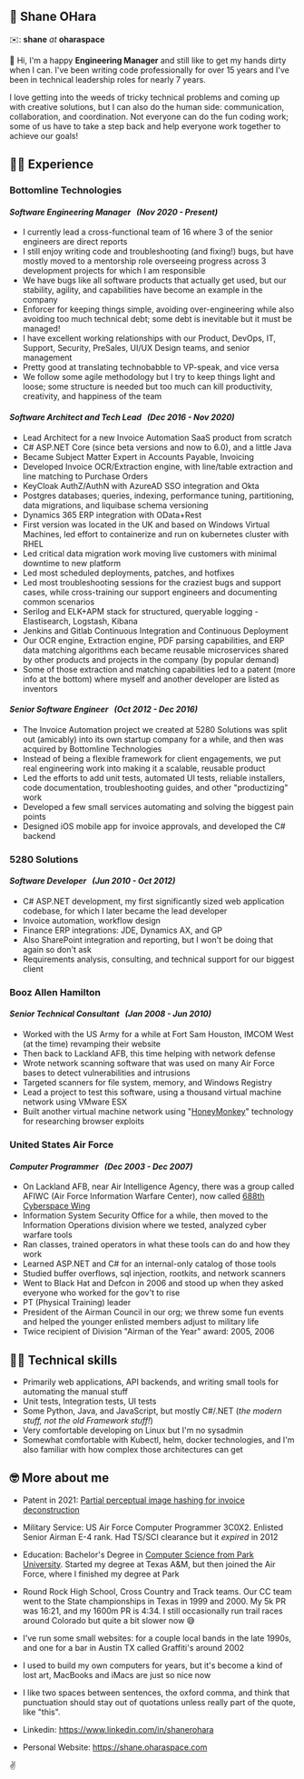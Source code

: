 ## 🧔‍ Shane OHara    
✉️: **shane** _at_ **oharaspace**

👋 Hi, I'm a happy **Engineering Manager** and still like to get my hands dirty when I can.  I've been writing code professionally for over 15 years and I've been in technical leadership roles for nearly 7 years.

I love getting into the weeds of tricky technical problems and coming up with creative solutions, but I can also do the human side: communication, collaboration, and coordination.  Not everyone can do the fun coding work; some of us have to take a step back and help everyone work together to achieve our goals!

## 👨‍💻 Experience
### Bottomline Technologies 
#### _Software Engineering Manager &nbsp; (Nov 2020 - Present)_
* I currently lead a cross-functional team of 16 where 3 of the senior engineers are direct reports
* I still enjoy writing code and troubleshooting (and fixing!) bugs, but have mostly moved to a mentorship role overseeing progress across 3 development projects for which I am responsible
* We have bugs like all software products that actually get used, but our stability, agility, and capabilities have become an example in the company
* Enforcer for keeping things simple, avoiding over-engineering while also avoiding too much technical debt; some debt is inevitable but it must be managed!
* I have excellent working relationships with our Product, DevOps, IT, Support, Security, PreSales, UI/UX Design teams, and senior management
* Pretty good at translating technobabble to VP-speak, and vice versa
* We follow some agile methodology but I try to keep things light and loose; some structure is needed but too much can kill productivity, creativity, and happiness of the team

#### _Software Architect and Tech Lead &nbsp; (Dec 2016 - Nov 2020)_
* Lead Architect for a new Invoice Automation SaaS product from scratch
* C# ASP.NET Core (since beta versions and now to 6.0), and a little Java
* Became Subject Matter Expert in Accounts Payable, Invoicing
* Developed Invoice OCR/Extraction engine, with line/table extraction and line matching to Purchase Orders
* KeyCloak AuthZ/AuthN with AzureAD SSO integration and Okta
* Postgres databases; queries, indexing, performance tuning, partitioning, data migrations, and liquibase schema versioning
* Dynamics 365 ERP integration with OData+Rest
* First version was located in the UK and based on Windows Virtual Machines, led effort to containerize and run on kubernetes cluster with RHEL
* Led critical data migration work moving live customers with minimal downtime to new platform
* Led most scheduled deployments, patches, and hotfixes
* Led most troubleshooting sessions for the craziest bugs and support cases, while cross-training our support engineers and documenting common scenarios
* Serilog and ELK+APM stack for structured, queryable logging - Elastisearch, Logstash, Kibana
* Jenkins and Gitlab Continuous Integration and Continuous Deployment
* Our OCR engine, Extraction engine, PDF parsing capabilities, and ERP data matching algorithms each became reusable microservices shared by other products and projects in the company (by popular demand)
* Some of those extraction and matching capabilities led to a patent (more info at the bottom) where myself and another developer are listed as inventors

#### _Senior Software Engineer &nbsp; (Oct 2012 - Dec 2016)_
* The Invoice Automation project we created at 5280 Solutions was split out (amicably) into its own startup company for a while, and then was acquired by Bottomline Technologies
* Instead of being a flexible framework for client engagements, we put real engineering work into making it a scalable, reusable product
* Led the efforts to add unit tests, automated UI tests, reliable installers, code documentation, troubleshooting guides, and other "productizing" work
* Developed a few small services automating and solving the biggest pain points
* Designed iOS mobile app for invoice approvals, and developed the C# backend

### 5280 Solutions
#### _Software Developer &nbsp; (Jun 2010 - Oct 2012)_
* C# ASP.NET development, my first significantly sized web application codebase, for which I later became the lead developer
* Invoice automation, workflow design
* Finance ERP integrations: JDE, Dynamics AX, and GP
* Also SharePoint integration and reporting, but I won't be doing that again so don't ask 
* Requirements analysis, consulting, and technical support for our biggest client

### Booz Allen Hamilton
#### _Senior Technical Consultant &nbsp; (Jan 2008 - Jun 2010)_
* Worked with the US Army for a while at Fort Sam Houston, IMCOM West (at the time) revamping their website
* Then back to Lackland AFB, this time helping with network defense
* Wrote network scanning software that was used on many Air Force bases to detect vulnerabilities and intrusions
* Targeted scanners for file system, memory, and Windows Registry
* Lead a project to test this software, using a thousand virtual machine network using VMware ESX
* Built another virtual machine network using "[HoneyMonkey](https://en.wikipedia.org/wiki/HoneyMonkey)" technology for researching browser exploits

### United States Air Force
#### _Computer Programmer &nbsp; (Dec 2003 - Dec 2007)_
* On Lackland AFB, near Air Intelligence Agency, there was a group called AFIWC (Air Force Information Warfare Center), now called [688th Cyberspace Wing](https://en.wikipedia.org/wiki/688th_Cyberspace_Wing)
* Information System Security Office for a while, then moved to the Information Operations division where we tested, analyzed cyber warfare tools
* Ran classes, trained operators in what these tools can do and how they work
* Learned ASP.NET and C# for an internal-only catalog of those tools
* Studied buffer overflows, sql injection, rootkits, and network scanners
* Went to Black Hat and Defcon in 2006 and stood up when they asked everyone who worked for the gov't to rise
* PT (Physical Training) leader
* President of the Airman Council in our org; we threw some fun events and helped the younger enlisted members adjust to military life
* Twice recipient of Division "Airman of the Year" award: 2005, 2006

## 👷‍♂️ Technical skills
* Primarily web applications, API backends, and writing small tools for automating the manual stuff
* Unit tests, Integration tests, UI tests
* Some Python, Java, and JavaScript, but mostly C#/.NET (_the modern stuff, not the old Framework stuff!_)
* Very comfortable developing on Linux but I'm no sysadmin
* Somewhat comfortable with Kubectl, helm, docker technologies, and I'm also familiar with how complex those architectures can get 

## 🤓 More about me
* Patent in 2021: [Partial perceptual image hashing for invoice deconstruction](https://patents.google.com/patent/US20210110447A1/en)
* Military Service: US Air Force Computer Programmer 3C0X2. Enlisted Senior Airman E-4 rank. Had TS/SCI clearance but it *expired* in 2012
* Education: Bachelor's Degree in [Computer Science from Park University](https://www.park.edu/academics/explore-majors-programs/information-computer-science-degree/).  Started my degree at Texas A&M, but then joined the Air Force, where I finished my degree at Park
* Round Rock High School, Cross Country and Track teams. Our CC team went to the State championships in Texas in 1999 and 2000. My 5k PR was 16:21, and my 1600m PR is 4:34.  I still occasionally run trail races around Colorado but quite a bit slower now 😅
* I've run some small websites: for a couple local bands in the late 1990s, and one for a bar in Austin TX called Graffiti's around 2002
* I used to build my own computers for years, but it's become a kind of lost art, MacBooks and iMacs are just so nice now
* I like two spaces between sentences, the oxford comma, and think that punctuation should stay out of quotations unless really part of the quote, like "this".
  
* Linkedin: <https://www.linkedin.com/in/shanerohara>
  
* Personal Website: <https://shane.oharaspace.com>

✌️
